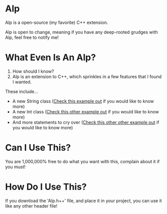 # Alp

Alp is a open-source (my favorite) C++ extension.

Alp is open to change, meaning if you have any deep-rooted grudges with Alp, feel free
to notify me!

# What Even Is An Alp?

1. How should I know?
2. Alp is an extension to C++, which sprinkles in a few features that I found I wanted.

These include...
* A new String class ([Check this example out](Examples/String.c++) if you would like to know more)
* A new Int class ([Check this other example out](Examples/Int.c++) if you would like to know more)
* And more statements to cry over ([Check this other other example out](Examples/Statements.c++) if you would like to know more)

# Can I Use This?

You are 1,000,000% free to do what you want with this, complain about it if you must!

# How Do I Use This?

If you download the 'Alp.h++' file, and place it in your project, you can use it like 
any other header file!
